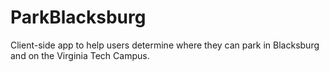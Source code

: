 # ParkBlacksburg
Client-side app to help users determine where they can park in Blacksburg and on the Virginia Tech Campus.
